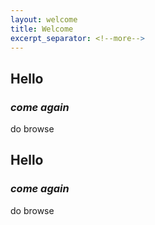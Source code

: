 ```yaml
---
layout: welcome
title: Welcome
excerpt_separator: <!--more-->
---
```


## **Hello**

### *come again*

do browse




## **Hello**

### *come again*

do browse
